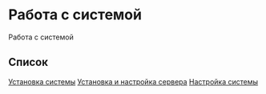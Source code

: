 # Работа с системой

Работа с системой

## Список

[Установка системы](Установка%20системы.md)
[Установка и настройка сервера](Установка%20и%20настройка%20сервера.md)
[Настройка системы](Настройка%20системы.md)
